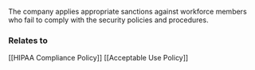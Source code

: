The company applies appropriate sanctions against workforce members who fail to comply with the security policies and procedures. 

### Relates to
[[HIPAA Compliance Policy]]
[[Acceptable Use Policy]]
